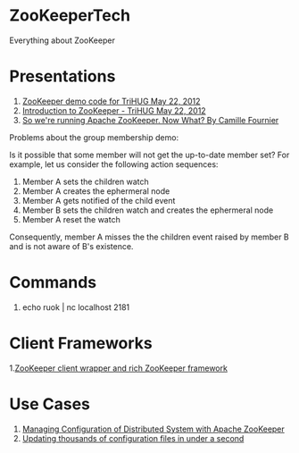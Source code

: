 ZooKeeperTech
=============
Everything about ZooKeeper

Presentations
=============
1. [ZooKeeper demo code for TriHUG May 22, 2012](https://github.com/mumrah/trihug-zookeeper-demo)
2. [Introduction to ZooKeeper - TriHUG May 22, 2012](http://www.slideshare.net/mumrah/introduction-to-zookeeper-trihug-may-22-2012)
3. [So we're running Apache ZooKeeper. Now What? By Camille Fournier](http://www.slideshare.net/g33ktalk/zoo-keeper-basics-sug)
 
Problems about the group membership demo:

Is it possible that some member will not get the up-to-date member set? For example, let us consider the following action sequences:

1. Member A sets the children watch
2. Member A creates the ephermeral node
3. Member A gets notified of the child event
4. Member B sets the children watch and creates the ephermeral node
5. Member A reset the watch 

Consequently, member A misses the the children event raised by member B and is not aware of B's existence.

Commands
=============
1. echo ruok | nc localhost 2181

Client Frameworks
=============
1.[ZooKeeper client wrapper and rich ZooKeeper framework](https://github.com/Netflix/curator)

Use Cases
============
1. [Managing Configuration of Distributed System with Apache ZooKeeper](http://sysgears.com/articles/managing-configuration-of-distributed-system-with-apache-zookeeper/)
2. [Updating thousands of configuration files in under a second](http://code.zynga.com/2011/08/updating-thousands-of-configuration-files-in-under-a-second/)

